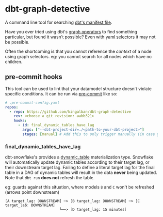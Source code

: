 # dbt-graph-detective

A command line tool for searching [dbt's manifest file](https://docs.getdbt.com/reference/artifacts/manifest-json).

Have you ever tried using dbt's [graph operators](https://docs.getdbt.com/reference/node-selection/graph-operators)
to find something particular, but found it wasn't possible? 
Even with [yaml selectors](https://docs.getdbt.com/reference/node-selection/yaml-selectors) it may not be possible.

Often the shortcoming is that you cannot reference the _context_ of a node using graph selectors.
eg: you cannot search for all nodes which have no children.

## pre-commit hooks

This tool can be used to lint that your datamodel structure doesn't violate specific conditions.
It can be run via [pre-commit](https://pre-commit.com/) like so:

~~~ yaml
# .pre-commit-config.yaml
repos:
  - repo: https://github.com/kingalban/dbt-graph-detective
    rev: <choose a git revision: aabb321> 
    hooks:
      - id: final_dynamic_tables_have_lag
        args: ["--dbt-project-dir=./<path-to-your-dbt-project>"]
        stages: [manual] # Add this to only trigger manually (in case you don't always have the manifest ready)
~~~

### final_dynamic_tables_have_lag
dbt-snowflake's provides a [dynamic_table](https://docs.getdbt.com/reference/resource-configs/snowflake-configs#dynamic-tables) materialization type.
Snowflake will automatically update dynamic tables according to their target lag, or their downstream target lag.
Failing to define a literal target lag for the final table in a DAG of dynamic tables will result in the data **never** being updated.
Note that `dbt run` **does not** refresh the table.

eg: guards against this situation, where models `B` and `C` won't be refreshed (arrows point downstream)
~~~
[A target_lag: DOWNSTREAM] ─> [B target_lag: DOWNSTREAM] ─> [C target_lab: DOWNSTREAM]
                         └──> [D target_lag: 15 minutes]
~~~
